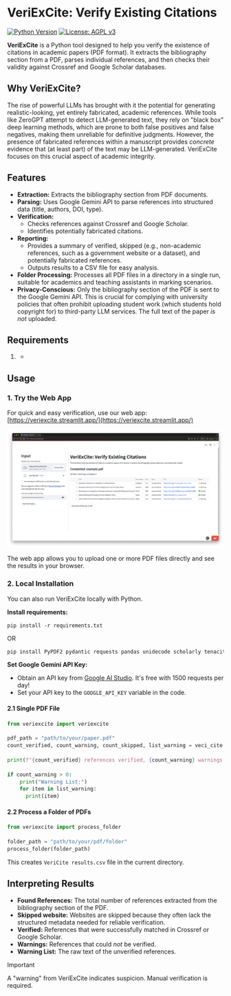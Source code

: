 # VeriExCite: Verify Existing Citations

[![Python Version](https://img.shields.io/badge/python-3.7+-blue.svg)](https://www.python.org/downloads/) [![License: AGPL v3](https://img.shields.io/badge/License-AGPL_v3-blue.svg)](https://www.gnu.org/licenses/agpl-3.0)

**VeriExCite** is a Python tool designed to help you verify the existence of citations in academic papers (PDF format). It extracts the bibliography section from a PDF, parses individual references, and then checks their validity against Crossref and Google Scholar databases.

## Why VeriExCite?

The rise of powerful LLMs has brought with it the potential for generating realistic-looking, yet entirely fabricated, academic references. While tools like ZeroGPT attempt to detect LLM-generated text, they rely on "black box" deep learning methods, which are prone to both false positives and false negatives, making them unreliable for definitive judgments. However, the presence of fabricated references within a manuscript provides *concrete* evidence that (at least part) of the text may be LLM-generated. VeriExCite focuses on this crucial aspect of academic integrity.

## Features

*   **Extraction:** Extracts the bibliography section from PDF documents.
*   **Parsing:** Uses Google Gemini API to parse references into structured data (title, authors, DOI, type). 
*   **Verification:**
    *   Checks references against Crossref and Google Scholar.
    *   Identifies potentially fabricated citations.
*   **Reporting:**
    *   Provides a summary of verified, skipped (e.g., non-academic references, such as a government website or a dataset), and potentially fabricated references.
    *   Outputs results to a CSV file for easy analysis.
*  **Folder Processing:** Processes all PDF files in a directory in a single run, suitable for academics and teaching assistants in marking scenarios.
*  **Privacy-Conscious:** Only the bibliography section of the PDF is sent to the Google Gemini API. This is crucial for complying with university policies that often prohibit uploading student work (which students hold copyright for) to third-party LLM services. The full text of the paper *is not* uploaded.

## Requirements

1. *   


## Usage

### 1. Try the Web App

For quick and easy verification, use our web app: [https://veriexcite.streamlit.app/](https://veriexcite.streamlit.app/) 

[![VeriExCite Web App Screenshot](images/streamlit_screenshot.png)](https://veriexcite.streamlit.app/)

The web app allows you to upload one or more PDF files directly and see the results in your browser. 

### 2. Local Installation

You can also run VeriExCite locally with Python. 

**Install requirements:**

```
pip install -r requirements.txt
```

OR

```bash
pip install PyPDF2 pydantic requests pandas unidecode scholarly tenacity google-genai
```

**Set Google Gemini API Key:**

*   Obtain an API key from [Google AI Studio](https://ai.google.dev/aistudio). It's free with 1500 requests per day!
*   Set your API key to the `GOOGLE_API_KEY` variable in the code. 

#### 2.1 Single PDF File

```python
from veriexcite import veriexcite

pdf_path = "path/to/your/paper.pdf"
count_verified, count_warning, count_skipped, list_warning = veci_cite(pdf_path)

print(f"{count_verified} references verified, {count_warning} warnings, {count_skipped} skipped.")

if count_warning > 0:
    print("Warning List:")
    for item in list_warning:
      print(item)
```

#### 2.2 Process a Folder of PDFs

```python
from veriexcite import process_folder

folder_path = "path/to/your/pdf/folder"
process_folder(folder_path)
```
This creates `VeriCite results.csv` file in the current directory.

## Interpreting Results

*   **Found References:** The total number of references extracted from the bibliography section of the PDF.
*   **Skipped website:** Websites are skipped because they often lack the structured metadata needed for reliable verification.
*   **Verified:** References that were successfully matched in Crossref or Google Scholar.
*   **Warnings:** References that could *not* be verified. 
*   **Warning List:** The raw text of the unverified references. 

> [!IMPORTANT]
>
> A "warning" from VeriExCite indicates suspicion. Manual verification is required. 

